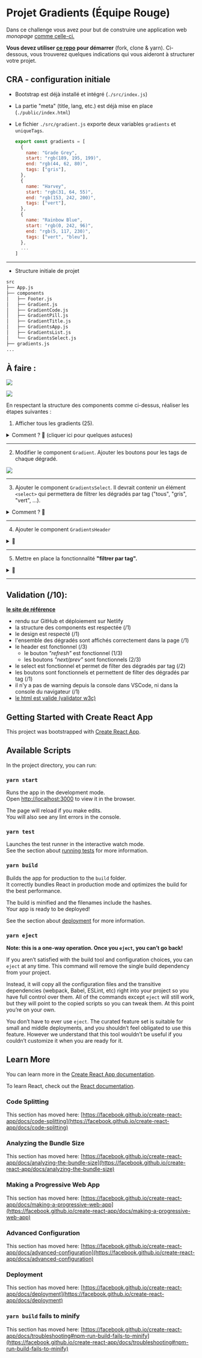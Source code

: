 # Projet Gradients (Équipe Rouge)

Dans ce challenge vous avez pour but de construire une application web _monopage_ [comme celle-ci.](https://alyra-gradients-bonus.netlify.app/)

**Vous devez utiliser [ce repo](https://github.com/pehaa/gradients-project-start) pour démarrer** (fork, clone & yarn). Ci-dessous, vous trouverez quelques indications qui vous aideront à structurer votre projet.

## CRA - configuration initiale

- Bootstrap est déjà installé et intégré (`./src/index.js`)
- La partie "meta" (title, lang, etc.) est déjà mise en place (`./public/index.html`)
- Le fichier `./src/gradient.js` exporte deux variables `gradients` et `uniqueTags`.

  ```js
  export const gradients = [
    {
      name: "Grade Grey",
      start: "rgb(189, 195, 199)",
      end: "rgb(44, 62, 80)",
      tags: ["gris"],
    },
    {
      name: "Harvey",
      start: "rgb(31, 64, 55)",
      end: "rgb(153, 242, 200)",
      tags: ["vert"],
    },
    {
      name: "Rainbow Blue",
      start: "rgb(0, 242, 96)",
      end: "rgb(5, 117, 230)",
      tags: ["vert", "bleu"],
    },
    ...
  ]
  ```

---

- Structure initiale de projet

```bash
src
├── App.js
├── components
│   ├── Footer.js
│   ├── Gradient.js
│   ├── GradientCode.js
│   ├── GradientPill.js
│   ├── GradientTitle.js
│   ├── GradientsApp.js
│   ├── GradientsList.js
│   └── GradientsSelect.js
├── gradients.js
...
```

## À faire :

![](https://wptemplates.pehaa.com/assets/alyra/gradients-app.png)

![](https://wptemplates.pehaa.com/assets/alyra/gradient.png)

En respectant la structure des components comme ci-dessus, réaliser les étapes suivantes :

1. Afficher tous les gradients (25).

<details>
  <summary>Comment ? 🤔 (cliquer ici pour quelques astuces)</summary>
  <p>✨ Pour ceci il faudrait importer la variable <code>gradient</code> depuis <code>./src/gradients.js</code> et la parcourir avec la méthode <code>map</code>.</p>
  <p>✨ Vous pouvez utiliser la propriété <code>name</code> pour l'attribut <code>key</code>.</p>
</details>

---

2. Modifier le component `Gradient`. Ajouter les boutons pour les tags de chaque dégradé.

![](https://wptemplates.pehaa.com/assets/alyra/gradients-tags.png)

---

3. Ajouter le component `GradientsSelect`. Il devrait contenir un élément `<select>` qui permettera de filtrer les dégradés par tag ("tous", "gris", "vert", ...).

<details>
  <summary>Comment ? 🤔</summary>
  <p>✨ Vous devez importer la variable <code>uniqueTags</code> depuis <code>./src/gradients.js</code></p>
  <p>🕵 N'hésitez pas à "inspecter l'élément" pour retrouver le markup de cette partie de la page.</p>
</details>

---

4. Ajouter le component `GradientsHeader`

<details>
  <summary>🤔</summary>
  <p>✨ Vous pouvez vous servir de <a href="https://codepen.io/alyra/pen/rNepaOy" target="_blank" rel="noopener">ce pen.</a></p>
</details>

---

5. Mettre en place la fonctionnalité **"filtrer par tag".**

<details>
  <summary>🤔</summary>
  <p>✨ Ce qui définit le <i>state</i> de notre application est la valeur de filtre (le tag choisi). Ce pourait être alors
  <code>const [filter, useFilter] = React.state("tous")</code>
  </p>
</details>

---

## Validation (/10):

**[le site de référence](https://alyra-gradients-bonus.netlify.app/)**

- rendu sur GitHub et déploiement sur Netlify
- la structure des components est respectée (/1)
- le design est respecté (/1)
- l'ensemble des dégradés sont affichés correctement dans la page (/1)
- le header est fonctionnel (/3)
  - le bouton _"refresh"_ est fonctionnel (1/3)
  - les boutons _"next/prev"_ sont fonctionnels (2/3)
- le select est fonctionnel et permet de filter des dégradés par tag (/2)
- les boutons sont fonctionnels et permettent de filter des dégradés par tag (/1)
- il n'y a pas de warning depuis la console dans VSCode, ni dans la console du navigateur (/1)
- [le html est valide (validator w3c)](https://validator.w3.org/nu/)

## Getting Started with Create React App

This project was bootstrapped with [Create React App](https://github.com/facebook/create-react-app).

## Available Scripts

In the project directory, you can run:

### `yarn start`

Runs the app in the development mode.\
Open [http://localhost:3000](http://localhost:3000) to view it in the browser.

The page will reload if you make edits.\
You will also see any lint errors in the console.

### `yarn test`

Launches the test runner in the interactive watch mode.\
See the section about [running tests](https://facebook.github.io/create-react-app/docs/running-tests) for more information.

### `yarn build`

Builds the app for production to the `build` folder.\
It correctly bundles React in production mode and optimizes the build for the best performance.

The build is minified and the filenames include the hashes.\
Your app is ready to be deployed!

See the section about [deployment](https://facebook.github.io/create-react-app/docs/deployment) for more information.

### `yarn eject`

**Note: this is a one-way operation. Once you `eject`, you can’t go back!**

If you aren’t satisfied with the build tool and configuration choices, you can `eject` at any time. This command will remove the single build dependency from your project.

Instead, it will copy all the configuration files and the transitive dependencies (webpack, Babel, ESLint, etc) right into your project so you have full control over them. All of the commands except `eject` will still work, but they will point to the copied scripts so you can tweak them. At this point you’re on your own.

You don’t have to ever use `eject`. The curated feature set is suitable for small and middle deployments, and you shouldn’t feel obligated to use this feature. However we understand that this tool wouldn’t be useful if you couldn’t customize it when you are ready for it.

## Learn More

You can learn more in the [Create React App documentation](https://facebook.github.io/create-react-app/docs/getting-started).

To learn React, check out the [React documentation](https://reactjs.org/).

### Code Splitting

This section has moved here: [https://facebook.github.io/create-react-app/docs/code-splitting](https://facebook.github.io/create-react-app/docs/code-splitting)

### Analyzing the Bundle Size

This section has moved here: [https://facebook.github.io/create-react-app/docs/analyzing-the-bundle-size](https://facebook.github.io/create-react-app/docs/analyzing-the-bundle-size)

### Making a Progressive Web App

This section has moved here: [https://facebook.github.io/create-react-app/docs/making-a-progressive-web-app](https://facebook.github.io/create-react-app/docs/making-a-progressive-web-app)

### Advanced Configuration

This section has moved here: [https://facebook.github.io/create-react-app/docs/advanced-configuration](https://facebook.github.io/create-react-app/docs/advanced-configuration)

### Deployment

This section has moved here: [https://facebook.github.io/create-react-app/docs/deployment](https://facebook.github.io/create-react-app/docs/deployment)

### `yarn build` fails to minify

This section has moved here: [https://facebook.github.io/create-react-app/docs/troubleshooting#npm-run-build-fails-to-minify](https://facebook.github.io/create-react-app/docs/troubleshooting#npm-run-build-fails-to-minify)
